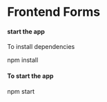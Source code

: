 # Frontend Forms 
<h4> start the app</h4>
<p>To install dependencies</p>
npm install

<h4>To start the app </h4>

npm start
